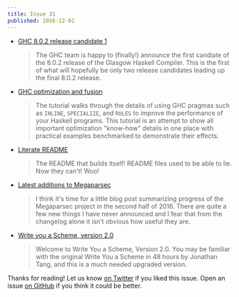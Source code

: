 ```yaml
---
title: Issue 31
published: 2016-12-01
---
```


-   [GHC 8.0.2 release candidate 1](https://mail.haskell.org/pipermail/glasgow-haskell-users/2016-November/026410.html)

    > The GHC team is happy to (finally!) announce the first candiate of the 8.0.2 release of the Glasgow Haskell Compiler. This is the first of what will hopefully be only two release candidates leading up the final 8.0.2 release.

-   [GHC optimization and fusion](https://www.stackbuilders.com/tutorials/haskell/ghc-optimization-and-fusion/)

    > The tutorial walks through the details of using GHC pragmas such as `INLINE`, `SPECIALIZE`, and `RULES` to improve the performance of your Haskell programs. This tutorial is an attempt to show all important optimization "know-how" details in one place with practical examples benchmarked to demonstrate their effects.

-   [Literate README](https://github.com/silky/literate-readme/blob/98f6b691195cc7c3b7613b07f74970e4168deba1/README.md#literate-readme)

    > The README that builds itself! README files used to be able to lie. Now they can't! Woo!

-   [Latest additions to Megaparsec](https://mrkkrp.github.io/posts/latest-additions-to-megaparsec.html)

    > I think it's time for a little blog post summarizing progress of the Megaparsec project in the second half of 2016. There are quite a few new things I have never announced and I fear that from the changelog alone it isn’t obvious how useful they are.

-   [Write you a Scheme, version 2.0](https://wespiser.com/writings/wyas/home.html)

    > Welcome to Write You a Scheme, Version 2.0. You may be familiar with the original Write You a Scheme in 48 hours by Jonathan Tang, and this is a much needed upgraded version.

Thanks for reading!
Let us know [on Twitter](https://twitter.com/haskellweekly) if you liked this issue.
Open an issue [on GitHub](https://github.com/haskellweekly/haskellweekly.github.io) if you think it could be better.
